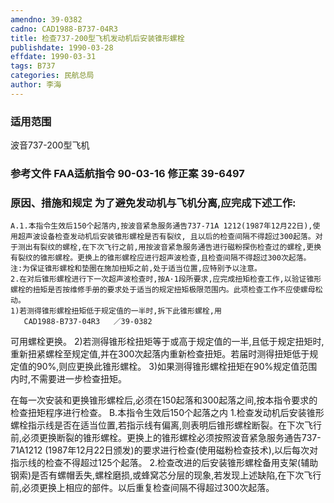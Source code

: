 ```yaml
---
amendno: 39-0382
cadno: CAD1988-B737-04R3
title: 检查737-200型飞机发动机后安装锥形螺栓
publishdate: 1990-03-28
effdate: 1990-03-31
tags: B737
categories: 民航总局
author: 李海
---
```


### 适用范围 
波音737-200型飞机

<!--more-->
### 参考文件    FAA适航指令 90-03-16 修正案 39-6497 

### 原因、措施和规定     为了避免发动机与飞机分离,应完成下述工作: 
    A.1.本指令生效后150个起落内,按波音紧急服务通告737-71A 1212(1987年12月22日),使用超声波设备检查发动机后安装锥形螺栓是否有裂纹, 且以后的检查间隔不得超过300起落。对于测出有裂纹的螺栓,在下次飞行之前,用按波音紧急服务通告进行磁粉探伤检查过的螺栓,更换有裂纹的锥形螺栓。更换上的锥形螺栓应进行超声波检查,且检查间隔不得超过300次起落。 
    注:为保证锥形螺栓和垫圈在施加扭矩之前,处于适当位置,应特别予以注意。 
    2.在对后锥形螺栓进行下一次超声波检查时,按A·1段所要求,应完成扭矩检查工作,以验证锥形螺栓的扭矩是否按维修手册的要求处于适当的规定扭矩极限范围内。此项检查工作不应使螺母松动。 
    1)若测得锥形螺栓扭矩低于规定值的一半时,拆下此锥形螺栓,用
       CAD1988-B737-04R3   ／39-0382 
可用螺栓更换。 
    2)若测得锥形栓扭矩等于或高于规定值的一半,且低于规定扭矩时,重新扭紧螺栓至规定值,并在300次起落内重新检查扭矩。若届时测得扭矩低于规定值的90%,则应更换此锥形螺栓。 
    3)如果测得锥形螺栓扭矩在90%规定值范围内时,不需要进一步检查扭矩。 

在每一次安装和更换锥形螺栓后,必须在150起落和300起落之间,按本指令要求的检查扭矩程序进行检查。 
    B.本指令生效后150个起落之内 
    1.检查发动机后安装锥形螺栓指示线是否在适当位置,若指示线有偏离,则表明后锥形螺栓断裂。在下次飞行前,必须更换断裂的锥形螺栓。更换上的锥形螺栓必须按照波音紧急服务通告737-71A1212 (1987年12月22日颁发)的要求进行检查(使用磁粉检查技术),以后每次对指示线的检查不得超过125个起落。 
    2.检查改进的后安装锥形螺栓备用支架(辅助钢索)是否有螺帽丢失,螺栓磨损,或蜂窝芯分层的现象,若发现上述缺陷,在下次飞行前,必须更换上相应的部件。以后重复检查间隔不得超过300次起落。

